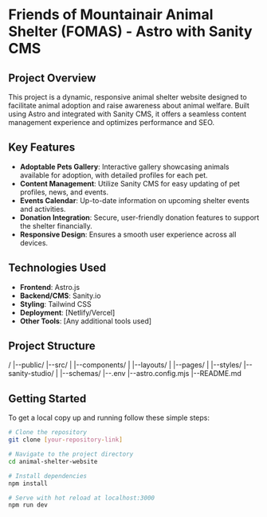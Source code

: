 # Friends of Mountainair Animal Shelter (FOMAS) - Astro with Sanity CMS

## Project Overview

This project is a dynamic, responsive animal shelter website designed to facilitate animal adoption and raise awareness about animal welfare. Built using Astro and integrated with Sanity CMS, it offers a seamless content management experience and optimizes performance and SEO.

## Key Features

- **Adoptable Pets Gallery**: Interactive gallery showcasing animals available for adoption, with detailed profiles for each pet.
- **Content Management**: Utilize Sanity CMS for easy updating of pet profiles, news, and events.
- **Events Calendar**: Up-to-date information on upcoming shelter events and activities.
- **Donation Integration**: Secure, user-friendly donation features to support the shelter financially.
- **Responsive Design**: Ensures a smooth user experience across all devices.

## Technologies Used

- **Frontend**: Astro.js
- **Backend/CMS**: Sanity.io
- **Styling**: Tailwind CSS
- **Deployment**: [Netlify/Vercel]
- **Other Tools**: [Any additional tools used]

## Project Structure 
/
|--public/
|--src/
|   |--components/
|   |--layouts/
|   |--pages/
|   |--styles/
|--sanity-studio/
|   |--schemas/
|--.env
|--astro.config.mjs
|--README.md


## Getting Started

To get a local copy up and running follow these simple steps:

```bash
# Clone the repository
git clone [your-repository-link]

# Navigate to the project directory
cd animal-shelter-website

# Install dependencies
npm install

# Serve with hot reload at localhost:3000
npm run dev
